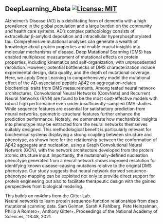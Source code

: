 ## DeepLearning_Abeta [![License: MIT](https://img.shields.io/badge/License-MIT-yellow.svg)](https://github.com/gamazonlab/DeepLearning_Abeta/blob/master/LICENSE)

Alzheimer’s Disease (AD) is a debilitating form of dementia with a high prevalence in the global population and a large burden on the community and health care systems. AD’s complex pathobiology consists of extracellular β-amyloid deposition and intracellular hyperphosphorylated tau. Comprehensive mutational analyses can generate a wealth of knowledge about protein properties and enable crucial insights into molecular mechanisms of disease. Deep Mutational Scanning (DMS) has enabled multiplexed measurement of mutational effects on protein properties, including kinematics and self-organization, with unprecedented resolution. However, potential bottlenecks of DMS characterization include experimental design, data quality, and the depth of mutational coverage. Here, we apply Deep Learning to comprehensively model the mutational effect of the AD-associated peptide Aβ42 on aggregation-related biochemical traits from DMS measurements. Among tested neural network architectures, Convolutional Neural Networks (ConvNets) and Recurrent Neural Networks (RNN) are found to be the most cost-effective models with robust high performance even under insufficiently-sampled DMS studies. While sequence features are essential for satisfactory prediction from neural networks, geometric-structural features further enhance the prediction performance. Notably, we demonstrate how mechanistic insights into phenotype may be extracted from the neural networks themselves suitably designed. This methodological benefit is particularly relevant for biochemical systems displaying a strong coupling between structure and phenotype, as shown here for the relationship between the conformation of Aβ42 aggregate and nucleation, using a Graph Convolutional Neural Network (GCN), with the network architecture developed from the protein atomic structure input. Importantly, the mutationally-defined nucleation phenotype generated from a neural network shows improved resolution for identifying known disease-causing mutations relative to the original DMS phenotype. Our study suggests that neural network derived sequence-phenotype mapping can be exploited not only to provide direct support for protein engineering but also to facilitate therapeutic design with the gained perspectives from biological modeling.

This builds on nn4dms from the Gitter Lab.  
Neural networks to learn protein sequence-function relationships from deep mutational scanning data. Sam Gelman, Sarah A Fahlberg, Pete Heinzelman, Philip A Romero+, Anthony Gitter+. Proceedings of the National Academy of Sciences, 118:48, 2021.
